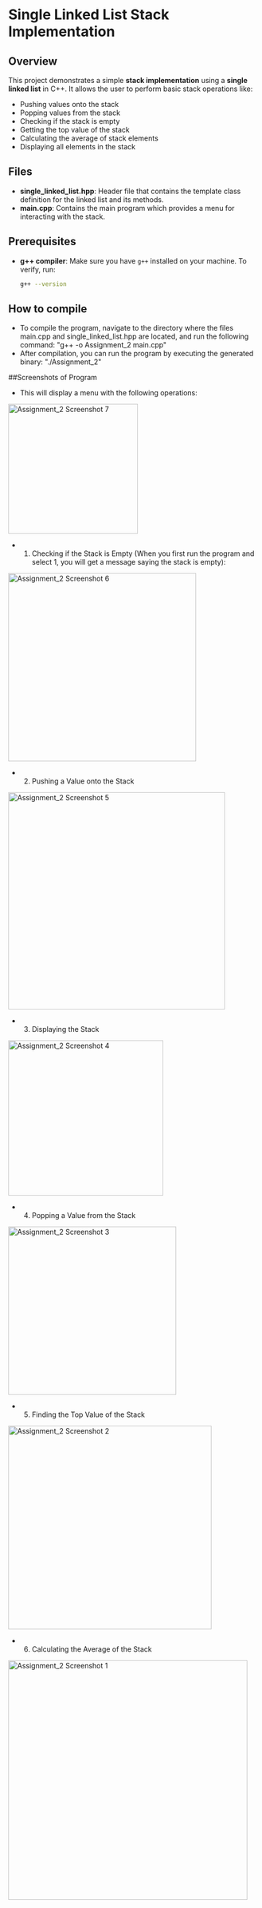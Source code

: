 # Single Linked List Stack Implementation

## Overview
This project demonstrates a simple **stack implementation** using a **single linked list** in C++. It allows the user to perform basic stack operations like:
- Pushing values onto the stack
- Popping values from the stack
- Checking if the stack is empty
- Getting the top value of the stack
- Calculating the average of stack elements
- Displaying all elements in the stack

## Files
- **single_linked_list.hpp**: Header file that contains the template class definition for the linked list and its methods.
- **main.cpp**: Contains the main program which provides a menu for interacting with the stack.

## Prerequisites
- **g++ compiler**: Make sure you have `g++` installed on your machine. To verify, run:

  ```bash
  g++ --version

## How to compile
- To compile the program, navigate to the directory where the files main.cpp and single_linked_list.hpp are located, and run the following command:
  "g++ -o Assignment_2 main.cpp"
- After compilation, you can run the program by executing the generated binary:
  "./Assignment_2"

##Screenshots of Program

- This will display a menu with the following operations:
<img width="260" alt="Assignment_2 Screenshot 7" src="https://github.com/user-attachments/assets/f87ebae1-3022-4b43-8f0f-7c8fe160f0bf">

- 1. Checking if the Stack is Empty (When you first run the program and select 1, you will get a message saying the stack is empty):
<img width="377" alt="Assignment_2 Screenshot 6" src="https://github.com/user-attachments/assets/fcbee73a-7382-422c-beaf-a00152af0a07">

- 2. Pushing a Value onto the Stack
<img width="435" alt="Assignment_2 Screenshot 5" src="https://github.com/user-attachments/assets/7a5de0e4-1630-4bdf-a4fe-7a759eb7a2c3">

- 3. Displaying the Stack
<img width="311" alt="Assignment_2 Screenshot 4" src="https://github.com/user-attachments/assets/682a8651-f959-4f7e-b3d3-cae7269859d4">

- 4. Popping a Value from the Stack
<img width="337" alt="Assignment_2 Screenshot 3" src="https://github.com/user-attachments/assets/5bb9d775-6c1d-4924-9f58-c8f8d6cdd3c2">

- 5. Finding the Top Value of the Stack
<img width="408" alt="Assignment_2 Screenshot 2" src="https://github.com/user-attachments/assets/4b52b1d7-62a6-478c-b91b-6280c2f50129">

- 6. Calculating the Average of the Stack
<img width="480" alt="Assignment_2 Screenshot 1" src="https://github.com/user-attachments/assets/126254a2-2449-4220-80fa-742d24d6b3ca">
